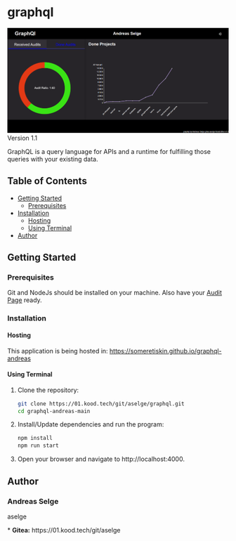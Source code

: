 # graphql

![main page](./promo/gql_main_1.png)
Version 1.1

GraphQL is a query language for APIs and a runtime for fulfilling those queries with your existing data.

## Table of Contents

- [Getting Started](#getting-started)
	- [Prerequisites](#prerequisites)
- [Installation](#installation)
	- [Hosting](#hosting)
	- [Using Terminal](#using-terminal)
- [Author](#author)

## Getting Started

### Prerequisites

Git and NodeJs should be installed on your machine. Also have your <a href="https://github.com/01-edu/public/blob/e8b56a127d4d67e203196fb4134e2676554d304c/subjects/graphql/audit/README.md">Audit Page</a> ready.

### Installation

#### Hosting

This application is being hosted in: https://someretiskin.github.io/graphql-andreas

#### Using Terminal

1. Clone the repository:
   ```bash
   git clone https://01.kood.tech/git/aselge/graphql.git
   cd graphql-andreas-main
   ```
2. Install/Update dependencies and run the program:
   ```bash
   npm install
   npm run start
   ```
3. Open your browser and navigate to http://localhost:4000.

## Author

### Andreas Selge

<p>aselge</p>
* <b>Gitea:</b> https://01.kood.tech/git/aselge
